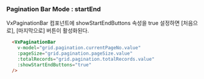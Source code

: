 ### Pagination Bar Mode : startEnd
VxPaginationBar 컴포넌트에 showStartEndButtons 속성을 true 설정하면 [처음으로], [마지막으로] 버튼이 활성화된다.


```html
  <VxPaginationBar
    v-model="grid.pagination.currentPageNo.value"
    :pageSize="grid.pagination.pageSize.value"
    :totalRecords="grid.pagination.totalRecords.value"
    :showStartEndButtons="true"
  />
```

